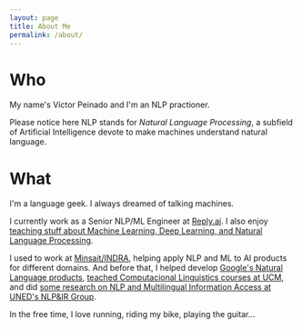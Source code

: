 ```yaml
---
layout: page
title: About Me
permalink: /about/
---
```


# Who

My name's Víctor Peinado and I'm an NLP practioner.

Please notice here NLP stands for *Natural Language Processing*, a subfield of
Artificial Intelligence devote to make machines understand natural language.

# What

I'm a language geek. I always dreamed of talking machines.

I currently work as a Senior NLP/ML Engineer at [Reply.ai](https://www.reply.ai). I also enjoy [teaching stuff about Machine Learning, Deep Learning, and Natural Language Processing](https://kschool.com/profesor/victor-peinado/).

I used to work at [Minsait/INDRA](https://www.minsait.com), helping apply NLP and ML to AI products for different domains. And before that, I helped develop [Google's Natural Language products](https://www.wired.com/2016/11/googles-search-engine-can-now-answer-questions-human-help/), [teached Computacional Linguistics courses at UCM](https://www.ucm.es/), and did [some research on NLP and Multilingual Information Access at UNED's NLP&IR Group](http://nlp.uned.es/~victor/).

In the free time, I love running, riding my bike, playing the guitar...

